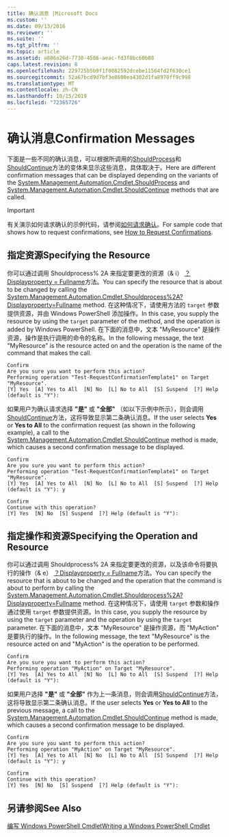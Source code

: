 ```yaml
---
title: 确认消息 |Microsoft Docs
ms.custom: ''
ms.date: 09/13/2016
ms.reviewer: ''
ms.suite: ''
ms.tgt_pltfrm: ''
ms.topic: article
ms.assetid: a886a26d-7730-4586-aeac-fd3f0bc60b88
caps.latest.revision: 8
ms.openlocfilehash: 229725b5b9f1f0082592dcebe11564fd2f630ce1
ms.sourcegitcommit: 52a67bcd9d7bf3e8600ea4302d1fa8970ff9c998
ms.translationtype: MT
ms.contentlocale: zh-CN
ms.lasthandoff: 10/15/2019
ms.locfileid: "72365726"
---
```

# <a name="confirmation-messages"></a><span data-ttu-id="3e02c-102">确认消息</span><span class="sxs-lookup"><span data-stu-id="3e02c-102">Confirmation Messages</span></span>

<span data-ttu-id="3e02c-103">下面是一些不同的确认消息，可以根据所调用的[ShouldProcess](/dotnet/api/System.Management.Automation.Cmdlet.ShouldProcess)和[ShouldContinue](/dotnet/api/System.Management.Automation.Cmdlet.ShouldContinue)方法的变体来显示这些消息，具体取决于。</span><span class="sxs-lookup"><span data-stu-id="3e02c-103">Here are different confirmation messages that can be displayed depending on the variants of the [System.Management.Automation.Cmdlet.ShouldProcess](/dotnet/api/System.Management.Automation.Cmdlet.ShouldProcess) and [System.Management.Automation.Cmdlet.ShouldContinue](/dotnet/api/System.Management.Automation.Cmdlet.ShouldContinue) methods that are called.</span></span>

> [!IMPORTANT]
> <span data-ttu-id="3e02c-104">有关演示如何请求确认的示例代码，请参阅[如何请求确认](./how-to-request-confirmations.md)。</span><span class="sxs-lookup"><span data-stu-id="3e02c-104">For sample code that shows how to request confirmations, see [How to Request Confirmations](./how-to-request-confirmations.md).</span></span>

## <a name="specifying-the-resource"></a><span data-ttu-id="3e02c-105">指定资源</span><span class="sxs-lookup"><span data-stu-id="3e02c-105">Specifying the Resource</span></span>

<span data-ttu-id="3e02c-106">你可以通过调用 Shouldprocess% 2A 来指定要更改的资源（& i） [？Displayproperty = Fullname](/dotnet/api/System.Management.Automation.Cmdlet.ShouldProcess?view=powershellsdk-1.1.0)方法。</span><span class="sxs-lookup"><span data-stu-id="3e02c-106">You can specify the resource that is about to be changed by calling the [System.Management.Automation.Cmdlet.Shouldprocess%2A?Displayproperty=Fullname](/dotnet/api/System.Management.Automation.Cmdlet.ShouldProcess?view=powershellsdk-1.1.0) method.</span></span> <span data-ttu-id="3e02c-107">在这种情况下，请使用方法的 `target` 参数提供资源，并由 Windows PowerShell 添加操作。</span><span class="sxs-lookup"><span data-stu-id="3e02c-107">In this case, you supply the resource by using the `target` parameter of the method, and the operation is added by Windows PowerShell.</span></span> <span data-ttu-id="3e02c-108">在下面的消息中，文本 "MyResource" 是操作资源，操作是执行调用的命令的名称。</span><span class="sxs-lookup"><span data-stu-id="3e02c-108">In the following message, the text "MyResource" is the resource acted on and the operation is the name of the command that makes the call.</span></span>

```output
Confirm
Are you sure you want to perform this action?
Performing operation "Test-RequestConfirmationTemplate1" on Target "MyResource".
[Y] Yes  [A] Yes to All  [N] No  [L] No to All  [S] Suspend  [?] Help (default is "Y"):
```

<span data-ttu-id="3e02c-109">如果用户为确认请求选择 **"是"** 或 **"全部"** （如以下示例中所示），则会调用[ShouldContinue](/dotnet/api/System.Management.Automation.Cmdlet.ShouldContinue)方法，这将导致显示第二条确认消息。</span><span class="sxs-lookup"><span data-stu-id="3e02c-109">If the user selects **Yes** or **Yes to All** to the confirmation request (as shown in the following example), a call to the [System.Management.Automation.Cmdlet.ShouldContinue](/dotnet/api/System.Management.Automation.Cmdlet.ShouldContinue) method is made, which causes a second confirmation message to be displayed.</span></span>

```output
Confirm
Are you sure you want to perform this action?
Performing operation "Test-RequestConfirmationTemplate1" on Target "MyResource".
[Y] Yes  [A] Yes to All  [N] No  [L] No to All  [S] Suspend  [?] Help (default is "Y"): y

Confirm
Continue with this operation?
[Y] Yes  [N] No  [S] Suspend  [?] Help (default is "Y"):
```

## <a name="specifying-the-operation-and-resource"></a><span data-ttu-id="3e02c-110">指定操作和资源</span><span class="sxs-lookup"><span data-stu-id="3e02c-110">Specifying the Operation and Resource</span></span>

<span data-ttu-id="3e02c-111">你可以通过调用 Shouldprocess% 2A 来指定要更改的资源，以及该命令将要执行的操作（& e） [？Displayproperty = Fullname](/dotnet/api/System.Management.Automation.Cmdlet.ShouldProcess?view=powershellsdk-1.1.0)方法。</span><span class="sxs-lookup"><span data-stu-id="3e02c-111">You can specify the resource that is about to be changed and the operation that the command is about to perform by calling the [System.Management.Automation.Cmdlet.Shouldprocess%2A?Displayproperty=Fullname](/dotnet/api/System.Management.Automation.Cmdlet.ShouldProcess?view=powershellsdk-1.1.0) method.</span></span> <span data-ttu-id="3e02c-112">在这种情况下，请使用 `target` 参数和操作通过使用 `target` 参数提供资源。</span><span class="sxs-lookup"><span data-stu-id="3e02c-112">In this case, you supply the resource by using the `target` parameter and the operation by using the `target` parameter.</span></span> <span data-ttu-id="3e02c-113">在下面的消息中，文本 "MyResource" 是操作资源，而 "MyAction" 是要执行的操作。</span><span class="sxs-lookup"><span data-stu-id="3e02c-113">In the following message, the text "MyResource" is the resource acted on and "MyAction" is the operation to be performed.</span></span>

```output
Confirm
Are you sure you want to perform this action?
Performing operation "MyAction" on Target "MyResource".
[Y] Yes  [A] Yes to All  [N] No  [L] No to All  [S] Suspend  [?] Help (default is "Y"):
```

<span data-ttu-id="3e02c-114">如果用户选择 **"是"** 或 **"全部"** 作为上一条消息，则会调用[ShouldContinue](/dotnet/api/System.Management.Automation.Cmdlet.ShouldContinue)方法，这将导致显示第二条确认消息。</span><span class="sxs-lookup"><span data-stu-id="3e02c-114">If the user selects **Yes** or **Yes to All** to the previous message, a call to the [System.Management.Automation.Cmdlet.ShouldContinue](/dotnet/api/System.Management.Automation.Cmdlet.ShouldContinue) method is made, which causes a second confirmation message to be displayed.</span></span>

```output
Confirm
Are you sure you want to perform this action?
Performing operation "MyAction" on Target "MyResource".
[Y] Yes  [A] Yes to All  [N] No  [L] No to All  [S] Suspend  [?] Help (default is "Y"): y

Confirm
Continue with this operation?
[Y] Yes  [N] No  [S] Suspend  [?] Help (default is "Y"):
```

## <a name="see-also"></a><span data-ttu-id="3e02c-115">另请参阅</span><span class="sxs-lookup"><span data-stu-id="3e02c-115">See Also</span></span>

[<span data-ttu-id="3e02c-116">编写 Windows PowerShell Cmdlet</span><span class="sxs-lookup"><span data-stu-id="3e02c-116">Writing a Windows PowerShell Cmdlet</span></span>](./writing-a-windows-powershell-cmdlet.md)
